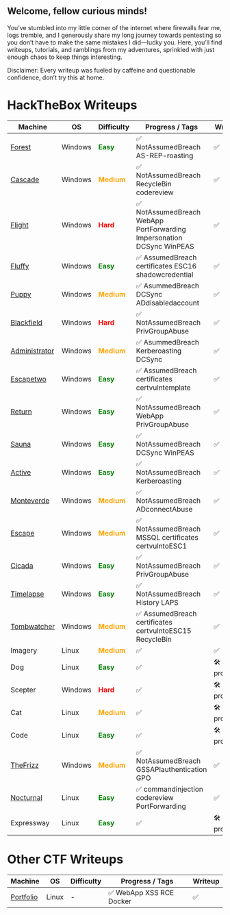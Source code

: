 ## Welcome, fellow curious minds!

You’ve stumbled into my little corner of the internet where firewalls fear me, logs tremble, and I generously share my long journey towards pentesting so you don’t have to make the same mistakes I did—lucky you. Here, you’ll find writeups, tutorials, and ramblings from my adventures, sprinkled with just enough chaos to keep things interesting.

Disclaimer: Every writeup was fueled by caffeine and questionable confidence, don’t try this at home.

# HackTheBox Writeups

| Machine       | OS      | Difficulty | Progress / Tags                                         | Writeup          |
|---------------|---------|------------|---------------------------------------------------------|------------------|
| [Forest](ch3ckm8_HTB_forest.md)        | Windows | <span style="color: green; font-weight: bold;">Easy</span>       | ✅ NotAssumedBreach AS-REP-roasting                      | ✅       |
| [Cascade](ch3ckm8_HTB_Cascade.md)       | Windows | <span style="color: orange; font-weight: bold;">Medium</span>     | ✅ NotAssumedBreach RecycleBin codereview                | ✅     |
| [Flight](ch3ckm8_HTB_Flight.md)        | Windows | <span style="color: red; font-weight: bold;">Hard</span>       | ✅ NotAssumedBreach WebApp PortForwarding Impersonation DCSync WinPEAS   | ✅      |
| [Fluffy](ch3ckm8_HTB_fluffy.md)        | Windows | <span style="color: green; font-weight: bold;">Easy</span>       | ✅ AssumedBreach certificates ESC16 shadowcredential   | ✅    |
| [Puppy](ch3ckm8_HTB_puppy.md)         | Windows | <span style="color: orange; font-weight: bold;">Medium</span>     | ✅ AsummedBreach DCSync ADdisabledaccount        | ✅     |
| [Blackfield](ch3ckm8_HTB_Blackfield.md)    | Windows | <span style="color: red; font-weight: bold;">Hard</span>       | ✅ NotAssumedBreach PrivGroupAbuse                       | ✅     |
| [Administrator](ch3ckm8_HTB_Administrator.md) | Windows | <span style="color: orange; font-weight: bold;">Medium</span>     | ✅ AsummedBreach Kerberoasting DCSync                    | ✅    |
| [Escapetwo](ch3ckm8_HTB_EscapeTwo.md)    | Windows | <span style="color: green; font-weight: bold;">Easy</span>       | ✅ AssumedBreach certificates certvulntemplate           | ✅     |
| [Return](ch3ckm8_HTB_Return.md)        | Windows | <span style="color: green; font-weight: bold;">Easy</span>       | ✅ NotAssumedBreach WebApp PrivGroupAbuse                       | ✅  |
| [Sauna](ch3ckm8_HTB_sauna.md)         | Windows | <span style="color: green; font-weight: bold;">Easy</span>       | ✅ NotAssumedBreach DCSync WinPEAS                       | ✅    |
| [Active](ch3ckm8_HTB_Active.md)        | Windows | <span style="color: green; font-weight: bold;">Easy</span>       | ✅ NotAssumedBreach Kerberoasting                        | ✅    |
| [Monteverde](ch3ckm8_HTB_monteverde.md)    | Windows | <span style="color: orange; font-weight: bold;">Medium</span>     | ✅ NotAssumedBreach ADconnectAbuse                       | ✅      |
| [Escape](ch3ckm8_HTB_Escape.md)        | Windows | <span style="color: orange; font-weight: bold;">Medium</span>     | ✅ NotAssumedBreach MSSQL certificates certvulntoESC1      | ✅      |
| [Cicada](ch3ckm8_HTB_cicada.md)        | Windows | <span style="color: green; font-weight: bold;">Easy</span>       | ✅ NotAssumedBreach PrivGroupAbuse                         | ✅     |
| [Timelapse](ch3ckm8_HTB_Timelapse.md)     | Windows | <span style="color: green; font-weight: bold;">Easy</span>       | ✅ NotAssumedBreach History LAPS                         | ✅     |
| [Tombwatcher](ch3ckm8_HTB_tombwatcher.md)     | Windows | <span style="color: orange; font-weight: bold;">Medium</span>      | ✅ AssumedBreach certificates certvulntoESC15 RecycleBin  | ✅     |
| Imagery           | Linux   | <span style="color: orange; font-weight: bold;">Medium</span>      | ✅   | ✅   |
| Dog           | Linux   | <span style="color: green; font-weight: bold;">Easy</span>       | ✅   | 🛠️ in progress    |
| Scepter       | Windows | <span style="color: red; font-weight: bold;">Hard</span>       | ✅                                                        | 🛠️ in progress    |
| Cat           | Linux   | <span style="color: orange; font-weight: bold;">Medium</span>     | ✅                                                     | 🛠️ in progress    |
| Code          | Linux   | <span style="color: green; font-weight: bold;">Easy</span>       | ✅                                                      | 🛠️ in progress    |
| [TheFrizz](ch3ckm8_HTB_TheFrizz.md)      | Windows | <span style="color: orange; font-weight: bold;">Medium</span>     | ✅ NotAssumedBreach GSSAPIauthentication GPO       | ✅    |
| [Nocturnal](ch3ckm8_HTB_Nocturnal.md)     | Linux   | <span style="color: green; font-weight: bold;">Easy</span>       | ✅ commandinjection codereview PortForwarding   | ✅     |
| Expressway          | Linux   | <span style="color: green; font-weight: bold;">Easy</span>       | ✅      | 🛠️ in progress    |

# Other CTF Writeups

| Machine       | OS      | Difficulty | Progress / Tags                                         | Writeup          |
|---------------|---------|------------|---------------------------------------------------------|------------------|
| [Portfolio](ch3ckm8_RoboGRoot-CTF_Portfolio.md)        | Linux | -       | ✅ WebApp XSS RCE Docker   | ✅       |
